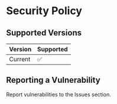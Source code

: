 # Security Policy

## Supported Versions

| Version | Supported          |
| ------- | ------------------ |
| Current | :white_check_mark: |

## Reporting a Vulnerability

Report vulnerabilities to the Issues section.
